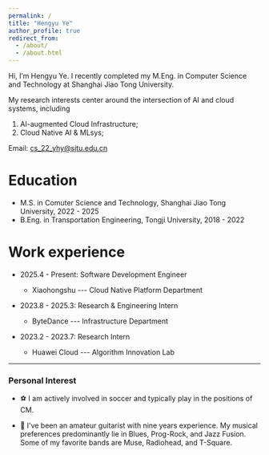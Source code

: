 ```yaml
---
permalink: /
title: "Hengyu Ye"
author_profile: true
redirect_from: 
  - /about/
  - /about.html
---
```


Hi, I’m Hengyu Ye. I recently completed my M.Eng. in Computer Science and Technology at Shanghai Jiao Tong University.

My research interests center around the intersection of AI and cloud systems, including
1) AI-augmented Cloud Infrastructure;
2) Cloud Native AI & MLsys;

Email: cs_22_yhy@sjtu.edu.cn

Education
======
* M.S. in Comuter Science and Technology, Shanghai Jiao Tong University, 2022 - 2025
* B.Eng. in Transportation Engineering, Tongji University, 2018 - 2022

Work experience
======
* 2025.4 - Present: Software Development Engineer
  * Xiaohongshu --- Cloud Native Platform Department 

* 2023.8 - 2025.3: Research & Engineering Intern
  * ByteDance --- Infrastructure Department

* 2023.2 - 2023.7: Research Intern
  * Huawei Cloud --- Algorithm Innovation Lab
 
---

### Personal Interest
- ⚽ I am actively involved in soccer and typically play in the positions of CM.

- 🎸 I've been an amateur guitarist with nine years experience. My musical preferences predominantly lie in Blues, Prog-Rock, and Jazz Fusion. Some of my favorite bands are Muse, Radiohead, and T-Square.
